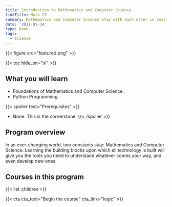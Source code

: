 ```yaml
---
title: Introduction to Mathematics and Computer Science
linkTitle: Math CS
summary: Mathematics and Computer Science play with each other in real-world applications. Why not learning them together? 
date: '2021-01-24'
type: book
tags:
  - science
---
```


{{< figure src="featured.png" >}}

{{< toc hide_on="xl" >}}


## What you will learn
- Foundations of Mathematics and Computer Science.
- Python Programming.

{{< spoiler text="Prerequisites" >}}
- None. This is the cornerstone.
{{< /spoiler >}}


## Program overview

In an ever-changing world, two constants stay: Mathematics and Computer Science. Learning the building blocks upon which all technology is built will give you the tools you need to understand whatever comes your way, and even develop new ones. 

## Courses in this program

{{< list_children >}}


{{< cta cta_text="Begin the course" cta_link="logic" >}}
